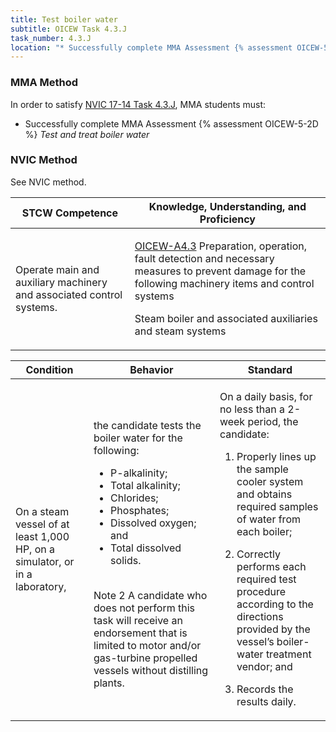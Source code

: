 ```yaml
---
title: Test boiler water
subtitle: OICEW Task 4.3.J 
task_number: 4.3.J
location: "* Successfully complete MMA Assessment {% assessment OICEW-5-2D %} *Test and treat boiler water*" 
---
```



### MMA Method

In order to satisfy  [NVIC 17-14  Task  4.3.J]({{site.baseurl}}/assets/images/nvic-17-14.pdf), MMA students must:

* Successfully complete MMA Assessment {% assessment OICEW-5-2D %} *Test and treat boiler water*


### NVIC Method

<a onclick="togglevisibility('nvic_methods')" >See NVIC method.</a>

<div id='nvic_methods' class='hide'>

<table>
<thead>
<tr>
<th class='forty'> STCW Competence </th>
<th class='sixty'> Knowledge, Understanding, and Proficiency </th>
</tr>
</thead>




<tbody>
<tr><td markdown='1'>

Operate main and auxiliary machinery and associated control systems.

</td><td markdown='1'>

[OICEW-A4.3]({{site.baseurl}}/tables/31.html#OICEW-A4.3) Preparation, operation, fault detection and necessary measures to prevent damage for the following machinery  items and control systems 

Steam boiler and associated auxiliaries and steam systems

</td></tr>


</tbody>
</table>


<table>
<thead>
<tr><th class='twenty'>  Condition </th><th class='twenty'> Behavior </th><th  class='sixty'>Standard </th></tr>
</thead>
<tbody >



<tr><td markdown='1'>

On a steam vessel of at least 1,000 HP, on a simulator, or in a laboratory,

</td><td markdown='1'>

the candidate tests the boiler water for the following: 

* P-alkalinity; 
* Total alkalinity; 
* Chlorides; 
* Phosphates; 
* Dissolved oxygen; and 
* Total dissolved solids.

<br>

<div class="tooltip">Note 2
<span class="tooltiptext">
A candidate who does not perform this task will receive an endorsement that is limited to motor and/or gas-turbine propelled vessels without distilling plants.
</span>
</div>


</td><td markdown='1'>

On a daily basis, for no less than a 2-week period, the candidate:

1. Properly lines up the sample cooler system and obtains required samples of water from each boiler;

2. Correctly performs each required test procedure according to the directions provided by the vessel’s boiler-water treatment vendor; and

3. Records the results daily.

</td></tr>
</tbody>
</table>
</div>
